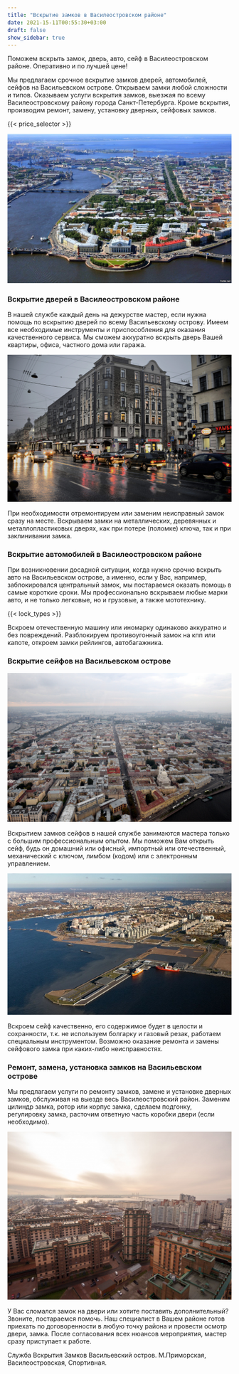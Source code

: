 ```yaml
---
title: "Вскрытие замков в Василеостровском районе"
date: 2021-15-11T00:55:30+03:00 
draft: false 
show_sidebar: true
---
```


Поможем вскрыть замок, дверь, авто, сейф в Василеостровском районе. Оперативно и по лучшей цене!

Мы предлагаем срочное вскрытие замков дверей, автомобилей, сейфов на Васильевском острове. Открываем замки любой
сложности и типов. Оказываем услуги вскрытия замков, выезжая по всему Василеостровскому району города Санкт-Петербурга.
Кроме вскрытия, производим ремонт, замену, установку дверных, сейфовых замков.

{{< price_selector >}}

![Вскрытие замков в Василеостровском районе](1.jpg)

### Вскрытие дверей в Василеостровском районе

В нашей службе каждый день на дежурстве мастер, если нужна помощь по вскрытию дверей по всему Васильевскому острову.
Имеем все необходимые инструменты и приспособления для оказания качественного сервиса. Мы сможем аккуратно вскрыть дверь
Вашей квартиры, офиса, частного дома или гаража. 

![Вскрытие замков в Василеостровском районе](2.jpg)

При необходимости отремонтируем или заменим неисправный замок сразу на
месте. Вскрываем замки на металлических, деревянных и металлопластиковых дверях, как при потере (поломке) ключа, так и
при заклинивании замка.

### Вскрытие автомобилей в Василеостровском районе

При возникновении досадной ситуации, когда нужно срочно вскрыть авто на Васильевском острове, а именно, если у Вас,
например, заблокировался центральный замок, мы постараемся оказать помощь в самые короткие сроки. Мы профессионально
вскрываем любые марки авто, и не только легковые, но и грузовые, а также мототехнику. 

{{< lock_types >}}

Вскроем отечественную машину или
иномарку одинаково аккуратно и без повреждений. Разблокируем противоугонный замок на кпп или капоте, откроем замки
рейлингов, автобагажника.

### Вскрытие сейфов на Васильевском острове

![Вскрытие замков в Василеостровском районе](3.jpg)

Вскрытием замков сейфов в нашей службе занимаются мастера только с большим профессиональным опытом. Мы поможем Вам
открыть сейф, будь он домашний или офисный, импортный или отечественный, механический с ключом, лимбом (кодом) или с
электронным управлением. 

![Вскрытие замков в Василеостровском районе](4.jpeg)

Вскроем сейф качественно, его содержимое будет в целости и сохранности, т.к. не используем
болгарку и газовый резак, работаем специальным инструментом. Возможно оказание ремонта и замены сейфового замка при
каких-либо неисправностях.

### Ремонт, замена, установка замков на Васильевском острове

Мы предлагаем услуги по ремонту замков, замене и установке дверных замков, обслуживая на выезде весь Василеостровский
район. Заменим цилиндр замка, ротор или корпус замка, сделаем подгонку, регулировку замка, расточим ответную часть
коробки двери (если необходимо). 

![Вскрытие замков в Василеостровском районе](5.jpg)

У Вас сломался замок на двери или хотите поставить дополнительный? Звоните, постараемся
помочь. Наш специалист в Вашем районе готов приехать по договоренности в любую точку района и провести осмотр двери,
замка. После согласования всех нюансов мероприятия, мастер сразу приступает к работе.

Служба Вскрытия Замков Васильевский остров. М.Приморская, Василеостровская, Спортивная.